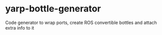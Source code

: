 # yarp-bottle-generator
Code generator to wrap ports, create ROS convertible bottles and attach extra info to it
